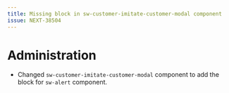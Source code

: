 ```yaml
---
title: Missing block in sw-customer-imitate-customer-modal component
issue: NEXT-38504
---
```

# Administration
* Changed `sw-customer-imitate-customer-modal` component to add the block for `sw-alert` component.
